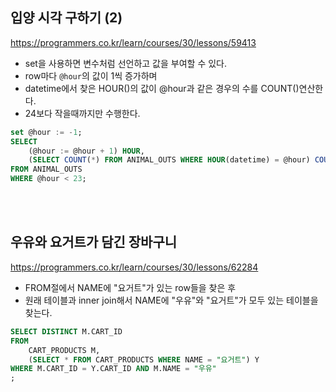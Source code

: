 ## 입양 시각 구하기 (2)
https://programmers.co.kr/learn/courses/30/lessons/59413

* set을 사용하면 변수처럼 선언하고 값을 부여할 수 있다.
* row마다 `@hour`의 값이 1씩 증가하며
* datetime에서 찾은 HOUR()의 값이 @hour과 같은 경우의 수를 COUNT()연산한다.
* 24보다 작을때까지만 수행한다.

``` sql
set @hour := -1;
SELECT 
    (@hour := @hour + 1) HOUR,
    (SELECT COUNT(*) FROM ANIMAL_OUTS WHERE HOUR(datetime) = @hour) COUNT
FROM ANIMAL_OUTS
WHERE @hour < 23;
```

<br><br>


## 우유와 요거트가 담긴 장바구니
https://programmers.co.kr/learn/courses/30/lessons/62284

* FROM절에서 NAME에 "요거트"가 있는 row들을 찾은 후
* 원래 테이블과 inner join해서 NAME에 "우유"와 "요거트"가 모두 있는 테이블을 찾는다.

``` sql
SELECT DISTINCT M.CART_ID
FROM 
    CART_PRODUCTS M,
    (SELECT * FROM CART_PRODUCTS WHERE NAME = "요거트") Y
WHERE M.CART_ID = Y.CART_ID AND M.NAME = "우유" 
;
```

